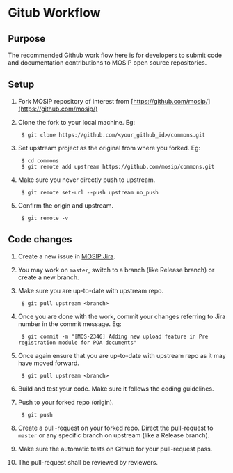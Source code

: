 # Gitub Workflow

## Purpose

The recommended Github work flow here is for developers to submit code and documentation contributions to MOSIP open source repositories.

## Setup

1. Fork MOSIP repository of interest from [https://github.com/mosip/](https://github.com/mosip/)
2. Clone the fork to your local machine. Eg:

   ```text
    $ git clone https://github.com/<your_github_id>/commons.git
   ```

3. Set upstream project as the original from where you forked. Eg:

   ```text
    $ cd commons
    $ git remote add upstream https://github.com/mosip/commons.git
   ```

4. Make sure you never directly push to upstream.

   ```text
    $ git remote set-url --push upstream no_push
   ```

5. Confirm the origin and upstream.

   ```text
    $ git remote -v
   ```

## Code changes

1. Create a new issue in [MOSIP Jira](https://mosip.atlassian.net/).
2. You may work on `master`, switch to a branch \(like Release branch\) or create a new branch.
3. Make sure you are up-to-date with upstream repo.

   ```text
    $ git pull upstream <branch>
   ```

4. Once you are done with the work, commit your changes referring to Jira number in the commit message. Eg:

   ```text
    $ git commit -m "[MOS-2346] Adding new upload feature in Pre registration module for POA documents"
   ```

5. Once again ensure that you are up-to-date with upstream repo as it may have moved forward.

   ```text
    $ git pull upstream <branch>
   ```

6. Build and test your code. Make sure it follows the coding guidelines.
7. Push to your forked repo \(origin\).

   ```text
    $ git push
   ```

8. Create a pull-request on your forked repo. Direct the pull-request to `master` or any specific branch on upstream \(like a Release branch\).
9. Make sure the automatic tests on Github for your pull-request pass.
10. The pull-request shall be reviewed by reviewers.


